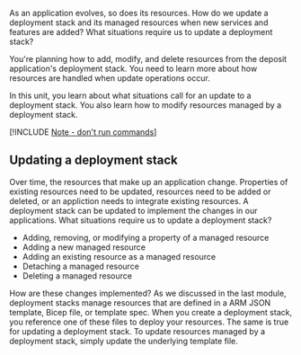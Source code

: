 As an application evolves, so does its resources. How do we update a deployment stack and its managed resources when new services and features are added? What situations require us to update a deployment stack?

You're planning how to add, modify, and delete resources from the deposit application's deployment stack. You need to learn more about how resources are handled when update operations occur.

In this unit, you learn about what situations call for an update to a deployment stack. You also learn how to modify resources managed by a deployment stack.

[!INCLUDE [Note - don't run commands](../../../includes/dont-run-commands.md)]

## Updating a deployment stack

Over time, the resources that make up an application change. Properties of existing resources need to be updated, resources need to be added or deleted, or an appliction needs to integrate existing resources. A deployment stack can be updated to implement the changes in our applications. What situations require us to update a deployment stack?

- Adding, removing, or modifying a property of a managed resource
- Adding a new managed resource
- Adding an existing resource as a managed resource
- Detaching a managed resource
- Deleting a managed resource

How are these changes implemented? As we discussed in the last module, deployment stacks manage resources that are defined in a ARM JSON template, Bicep file, or template spec. When you create a deployment stack, you reference one of these files to deploy your resources. The same is true for updating a deployment stack. To update resources managed by a deployment stack, simply update the underlying template file.
